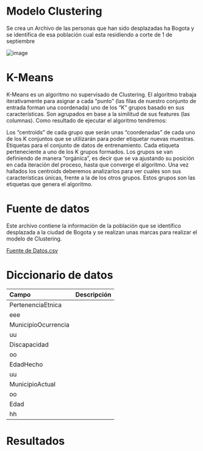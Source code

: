 

# Modelo Clustering 

Se crea un Archivo de las personas que han sido desplazadas ha Bogota y se identifica de esa población cual esta residiendo a corte de 1 de septiembre

![image](https://user-images.githubusercontent.com/93198276/139264347-9fdd4829-da0f-4356-bc62-3900f0ab243f.png)

# K-Means

K-Means es un algoritmo no supervisado de Clustering. El algoritmo trabaja iterativamente para asignar a cada “punto” (las filas de nuestro conjunto de entrada forman una coordenada) uno de los “K” grupos basado en sus características. Son agrupados en base a la similitud de sus features (las columnas). Como resultado de ejecutar el algoritmo tendremos:

Los “centroids” de cada grupo que serán unas “coordenadas” de cada uno de los K conjuntos que se utilizarán para poder etiquetar nuevas muestras.
Etiquetas para el conjunto de datos de entrenamiento. Cada etiqueta perteneciente a uno de los K grupos formados.
Los grupos se van definiendo de manera “orgánica”, es decir que se va ajustando su posición en cada iteración del proceso, hasta que converge el algoritmo. Una vez hallados los centroids deberemos analizarlos para ver cuales son sus características únicas, frente a la de los otros grupos. Estos grupos son las etiquetas que genera el algoritmo.

# Fuente de datos

Este archivo contiene la información de la población que se identifico desplazada a la ciudad de Bogota y se realizan unas marcas para realizar el modelo de Clustering.

[Fuente de Datos.csv](https://github.com/ObservatorioVictimas/ObservatorioVictimas-Representacion-Cartografica-del-Alcance-de-la-Politica-de-Victimas-del-Conflict/files/7469118/Desplazamiento.csv)

# Diccionario de datos

| Campo | Descripción  |
| :----- | :--- | 
|  PertenenciaEtnica| 
|eee  | 
|MunicipioOcurrencia  | 
| uu | 
| Discapacidad | 
| oo | 
| EdadHecho |
| uu | 
| MunicipioActual |
| oo | 
| Edad |
| hh | 

# Resultados




